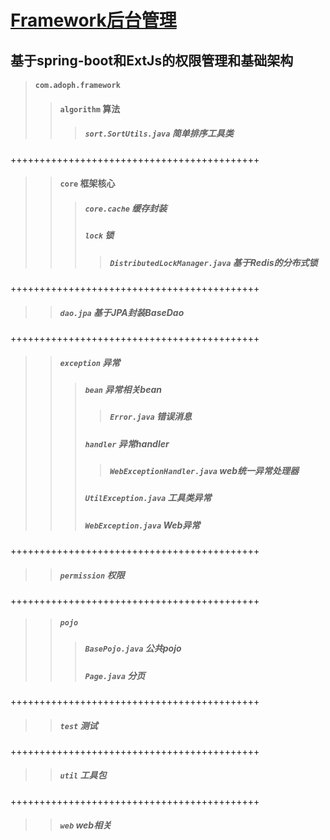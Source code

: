 # [Framework后台管理](https://github.com/SmithAdoph/framework)
## 基于spring-boot和ExtJs的权限管理和基础架构
>#### `com.adoph.framework`
>>#### `algorithm` 算法
>>>##### `sort.SortUtils.java` 简单排序工具类
+++++++++++++++++++++++++++++++++++++++++++
>>#### `core` 框架核心
>>>##### `core.cache` 缓存封装
>>>##### `lock` 锁
>>>>##### `DistributedLockManager.java` 基于Redis的分布式锁 
+++++++++++++++++++++++++++++++++++++++++++
>>##### `dao.jpa` 基于JPA封装BaseDao
+++++++++++++++++++++++++++++++++++++++++++
>>##### `exception` 异常
>>>##### `bean` 异常相关bean
>>>>##### `Error.java` 错误消息
>>>##### `handler` 异常handler
>>>>##### `WebExceptionHandler.java` web统一异常处理器
>>>##### `UtilException.java` 工具类异常
>>>##### `WebException.java` Web异常
+++++++++++++++++++++++++++++++++++++++++++
>>##### `permission` 权限
+++++++++++++++++++++++++++++++++++++++++++
>>##### `pojo`
>>>##### `BasePojo.java` 公共pojo
>>>##### `Page.java` 分页
+++++++++++++++++++++++++++++++++++++++++++
>>##### `test` 测试
+++++++++++++++++++++++++++++++++++++++++++
>>##### `util` 工具包
+++++++++++++++++++++++++++++++++++++++++++
>>##### `web` web相关
